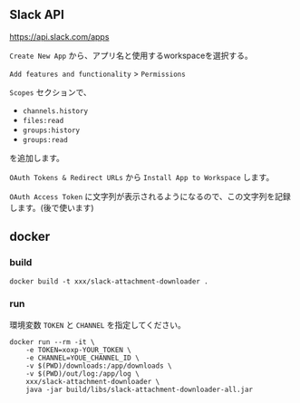 ## Slack API

https://api.slack.com/apps

`Create New App` から、アプリ名と使用するworkspaceを選択する。


`Add features and functionality` > `Permissions`

`Scopes` セクションで、

- `channels.history`
- `files:read`
- `groups:history`
- `groups:read`

を追加します。

`OAuth Tokens & Redirect URLs` から `Install App to Workspace` します。

`OAuth Access Token` に文字列が表示されるようになるので、この文字列を記録します。(後で使います)



## docker

### build

```
docker build -t xxx/slack-attachment-downloader .
```

### run

環境変数 `TOKEN` と `CHANNEL` を指定してください。

```
docker run --rm -it \
    -e TOKEN=xoxp-YOUR_TOKEN \
    -e CHANNEL=YOUE_CHANNEL_ID \
    -v $(PWD)/downloads:/app/downloads \
    -v $(PWD)/out/log:/app/log \
    xxx/slack-attachment-downloader \
    java -jar build/libs/slack-attachment-downloader-all.jar
```
